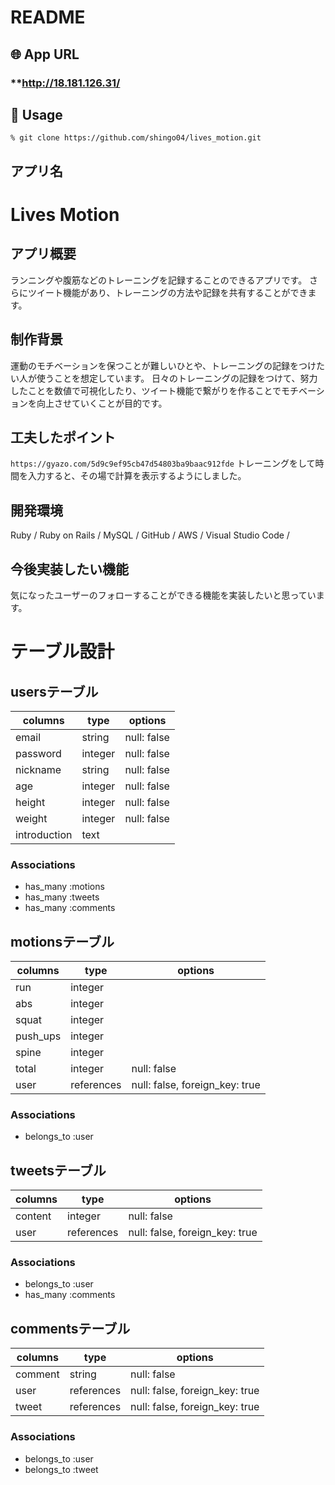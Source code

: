 # README

## 🌐 App URL

### **http://18.181.126.31/

## 💬 Usage

`% git clone https://github.com/shingo04/lives_motion.git`

## アプリ名
# Lives Motion

## アプリ概要
ランニングや腹筋などのトレーニングを記録することのできるアプリです。
さらにツイート機能があり、トレーニングの方法や記録を共有することができます。

## 制作背景
運動のモチベーションを保つことが難しいひとや、トレーニングの記録をつけたい人が使うことを想定しています。
日々のトレーニングの記録をつけて、努力したことを数値で可視化したり、ツイート機能で繋がりを作ることでモチベーションを向上させていくことが目的です。

## 工夫したポイント
`https://gyazo.com/5d9c9ef95cb47d54803ba9baac912fde`
トレーニングをして時間を入力すると、その場で計算を表示するようにしました。

## 開発環境
Ruby / Ruby on Rails / MySQL / GitHub / AWS / Visual Studio Code /

## 今後実装したい機能
気になったユーザーのフォローすることができる機能を実装したいと思っています。

# テーブル設計

## usersテーブル

| columns      | type    | options     |
| ------------ | ------- | ----------- |
| email        | string  | null: false |
| password     | integer | null: false |
| nickname     | string  | null: false |
| age          | integer | null: false |
| height       | integer | null: false |
| weight       | integer | null: false |
| introduction | text    |             |

### Associations
- has_many :motions
- has_many :tweets
- has_many :comments

## motionsテーブル

| columns  | type       | options                        |
| -------- | ---------- | ------------------------------ |
| run      | integer    |                                |
| abs      | integer    |                                |
| squat    | integer    |                                |
| push_ups | integer    |                                |
| spine    | integer    |                                |
| total    | integer    | null: false                    |
| user     | references | null: false, foreign_key: true |

### Associations
- belongs_to :user

## tweetsテーブル

| columns | type       | options                        |
| ------- | ---------- | ------------------------------ |
| content | integer    | null: false                    |
| user    | references | null: false, foreign_key: true |


### Associations
- belongs_to :user
- has_many   :comments

## commentsテーブル

| columns | type       | options                        |
| ------- | ---------- | ------------------------------ |
| comment | string     | null: false                    |
| user    | references | null: false, foreign_key: true |
| tweet   | references | null: false, foreign_key: true |

### Associations
- belongs_to :user
- belongs_to :tweet
